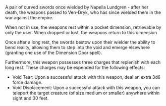 A pair of curved swords once wielded by Napella Lundgren - after her death, the weapons passed to Ven-Dryk, who has since wielded them in the war against the empire.

When not in use, the weapons rest within a pocket dimension, retrievable by only the user. When dropped or lost, the weapons return to this dimension

Once after a long rest, the swords bestow upon their wielder the ability to bend reality, allowing them to step into the void and emerge elsewhere (granting one use of the Dimension Door spell).

Furthermore, this weapon possesses three charges that replenish with each long rest. These charges may be expended for the following effects:
- Void Tear: Upon a successful attack with this weapon, deal an extra 3d6 force damage.
- Void Displacement: Upon a successful attack with this weapon, you can teleport the target creature (of size medium or smaller) anywhere within sight and 30 feet.

